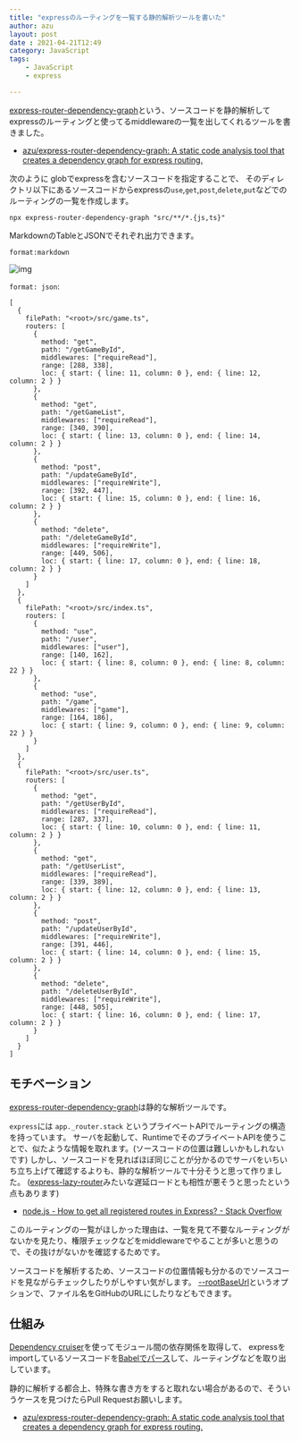 ```yaml
---
title: "expressのルーティングを一覧する静的解析ツールを書いた"
author: azu
layout: post
date : 2021-04-21T12:49
category: JavaScript
tags:
    - JavaScript
    - express

---
```


[express-router-dependency-graph](https://github.com/azu/express-router-dependency-graph)という、ソースコードを静的解析してexpressのルーティングと使ってるmiddlewareの一覧を出してくれるツールを書きました。

- [azu/express-router-dependency-graph: A static code analysis tool that creates a dependency graph for express routing.](https://github.com/azu/express-router-dependency-graph)

次のように globでexpressを含むソースコードを指定することで、
そのディレクトリ以下にあるソースコードからexpressの`use`,`get`,`post`,`delete`,`put`などでのルーティングの一覧を作成します。

```
npx express-router-dependency-graph "src/**/*.{js,ts}"
```

MarkdownのTableとJSONでそれぞれ出力できます。

`format:markdown`

![img](https://efcl.info/wp-content/uploads/2021/04/21-1618977924.png)

`format: json`:

```json5
[
  {
    filePath: "<root>/src/game.ts",
    routers: [
      {
        method: "get",
        path: "/getGameById",
        middlewares: ["requireRead"],
        range: [288, 338],
        loc: { start: { line: 11, column: 0 }, end: { line: 12, column: 2 } }
      },
      {
        method: "get",
        path: "/getGameList",
        middlewares: ["requireRead"],
        range: [340, 390],
        loc: { start: { line: 13, column: 0 }, end: { line: 14, column: 2 } }
      },
      {
        method: "post",
        path: "/updateGameById",
        middlewares: ["requireWrite"],
        range: [392, 447],
        loc: { start: { line: 15, column: 0 }, end: { line: 16, column: 2 } }
      },
      {
        method: "delete",
        path: "/deleteGameById",
        middlewares: ["requireWrite"],
        range: [449, 506],
        loc: { start: { line: 17, column: 0 }, end: { line: 18, column: 2 } }
      }
    ]
  },
  {
    filePath: "<root>/src/index.ts",
    routers: [
      {
        method: "use",
        path: "/user",
        middlewares: ["user"],
        range: [140, 162],
        loc: { start: { line: 8, column: 0 }, end: { line: 8, column: 22 } }
      },
      {
        method: "use",
        path: "/game",
        middlewares: ["game"],
        range: [164, 186],
        loc: { start: { line: 9, column: 0 }, end: { line: 9, column: 22 } }
      }
    ]
  },
  {
    filePath: "<root>/src/user.ts",
    routers: [
      {
        method: "get",
        path: "/getUserById",
        middlewares: ["requireRead"],
        range: [287, 337],
        loc: { start: { line: 10, column: 0 }, end: { line: 11, column: 2 } }
      },
      {
        method: "get",
        path: "/getUserList",
        middlewares: ["requireRead"],
        range: [339, 389],
        loc: { start: { line: 12, column: 0 }, end: { line: 13, column: 2 } }
      },
      {
        method: "post",
        path: "/updateUserById",
        middlewares: ["requireWrite"],
        range: [391, 446],
        loc: { start: { line: 14, column: 0 }, end: { line: 15, column: 2 } }
      },
      {
        method: "delete",
        path: "/deleteUserById",
        middlewares: ["requireWrite"],
        range: [448, 505],
        loc: { start: { line: 16, column: 0 }, end: { line: 17, column: 2 } }
      }
    ]
  }
]
```

## モチベーション

[express-router-dependency-graph](https://github.com/azu/express-router-dependency-graph)は静的な解析ツールです。

`express`には `app._router.stack` というプライベートAPIでルーティングの構造を持っています。
サーバを起動して、RuntimeでそのプライベートAPIを使うことで、似たような情報を取れます。(ソースコードの位置は難しいかもしれないです)
しかし、ソースコードを見ればほぼ同じことが分かるのでサーバをいちいち立ち上げて確認するよりも、静的な解析ツールで十分そうと思って作りました。
([express-lazy-router](https://github.com/azu/express-lazy-router)みたいな遅延ロードとも相性が悪そうと思ったという点もあります)

- [node.js - How to get all registered routes in Express? - Stack Overflow](https://stackoverflow.com/questions/14934452/how-to-get-all-registered-routes-in-express)

このルーティングの一覧がほしかった理由は、一覧を見て不要なルーティングがないかを見たり、権限チェックなどをmiddlewareでやることが多いと思うので、その抜けがないかを確認するためです。

ソースコードを解析するため、ソースコードの位置情報も分かるのでソースコードを見ながらチェックしたりがしやすい気がします。
[--rootBaseUrl](https://github.com/azu/express-router-dependency-graph)というオプションで、ファイル名をGitHubのURLにしたりなどもできます。

## 仕組み

[Dependency cruiser](https://github.com/sverweij/dependency-cruiser)を使ってモジュール間の依存関係を取得して、
expressをimportしているソースコードを[Babelでパース](https://babeljs.io/docs/en/babel-parser)して、ルーティングなどを取り出しています。

静的に解析する都合上、特殊な書き方をすると取れない場合があるので、そういうケースを見つけたらPull Requestお願いします。

- [azu/express-router-dependency-graph: A static code analysis tool that creates a dependency graph for express routing.](https://github.com/azu/express-router-dependency-graph)
